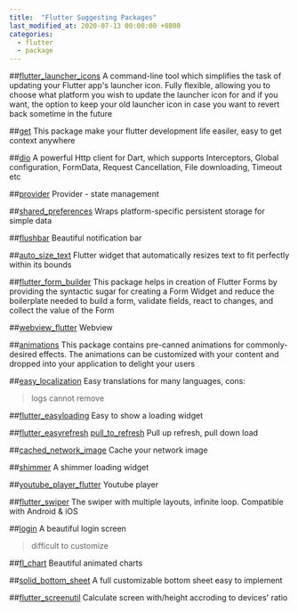 ```yaml
---
title:  "Flutter Suggesting Packages"
last_modified_at: 2020-07-13 00:00:00 +0800
categories:
  - flutter
  - package
---
```


##[flutter_launcher_icons](https://pub.dev/packages/flutter_launcher_icons)
A command-line tool which simplifies the task of updating your Flutter app's launcher icon. Fully flexible, allowing you to choose what platform you wish to update the launcher icon for and if you want, the option to keep your old launcher icon in case you want to revert back sometime in the future

##[get](https://pub.dev/packages/get)
This package make your flutter development life easiler, easy to get context anywhere

##[dio](https://pub.dev/packages/dio)
A powerful Http client for Dart, which supports Interceptors, Global configuration, FormData, Request Cancellation, File downloading, Timeout etc

##[provider](https://pub.dev/packages/provider)
Provider - state management

##[shared_preferences](https://pub.dev/packages/shared_preferences)
Wraps platform-specific persistent storage for simple data

##[flushbar](https://pub.dev/packages/flushbar)
Beautiful notification bar

##[auto_size_text](https://pub.dev/packages/auto_size_text)
Flutter widget that automatically resizes text to fit perfectly within its bounds

##[flutter_form_builder](https://pub.dev/packages/flutter_form_builder)
This package helps in creation of Flutter Forms by providing the syntactic sugar for creating a Form Widget and reduce the boilerplate needed to build a form, validate fields, react to changes, and collect the value of the Form

##[webview_flutter](https://pub.dev/packages/webview_flutter)
Webview

##[animations](https://pub.dev/packages/animations)
This package contains pre-canned animations for commonly-desired effects. The animations can be customized with your content and dropped into your application to delight your users

##[easy_localization](https://pub.dev/packages/easy_localization)
Easy translations for many languages,
cons:
> logs cannot remove

##[flutter_easyloading](https://pub.dev/packages/flutter_easyloading)
Easy to show a loading widget

##[flutter_easyrefresh](https://pub.dev/packages/flutter_easyrefresh) [pull_to_refresh](https://pub.dev/packages/pull_to_refresh)
Pull up refresh, pull down load

##[cached_network_image](https://pub.dev/packages/cached_network_image)
Cache your network image

##[shimmer](https://pub.dev/packages/shimmer)
A shimmer loading widget

##[youtube_player_flutter](https://pub.dev/packages/youtube_player_flutter)
Youtube player

##[flutter_swiper](https://pub.dev/packages/flutter_swiper)
The swiper with multiple layouts, infinite loop. Compatible with Android & iOS

##[login](https://pub.dev/packages/login)
A beautiful login screen
> difficult to customize

##[fl_chart](https://pub.dev/packages/fl_chart)
Beautiful animated charts

##[solid_bottom_sheet](https://pub.dev/packages/solid_bottom_sheet)
A full customizable bottom sheet easy to implement

##[flutter_screenutil](https://pub.dev/packages/flutter_screenutil)
Calculate screen with/height accroding to devices' ratio